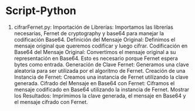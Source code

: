 # Script-Python
1. cifrarFernet.py:
  Importación de Librerías: Importamos las librerías necesarias, Fernet de cryptography y base64 para manejar la codificación Base64.
  Definición del Mensaje Original: Definimos el mensaje original que queremos codificar y luego cifrar.
  Codificación en Base64 del Mensaje Original: Convertimos el mensaje original a su representación en Base64. Esto es necesario porque        Fernet espera bytes como entrada.
  Generación de Clave Fernet: Generamos una clave aleatoria para ser utilizada por el algoritmo de Fernet.
  Creación de una Instancia de Fernet: Creamos una instancia de Fernet utilizando la clave generada.
  Cifrado del Mensaje en Base64 con Fernet: Ciframos el mensaje codificado en Base64 utilizando la instancia de Fernet.
  Mostrar los Resultados: Imprimimos la clave generada, el mensaje en Base64 y el mensaje cifrado con Fernet.

